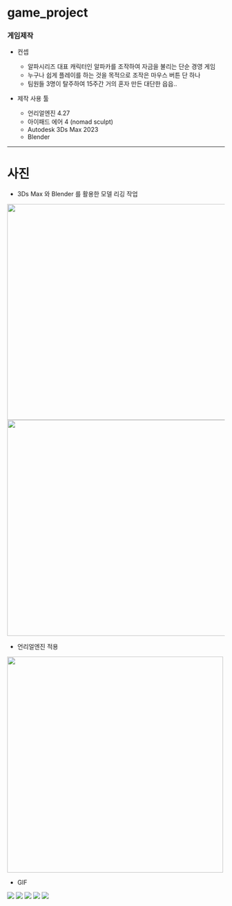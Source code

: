 # game_project
 ### 게임제작
  * 컨셉
    * 알파시리즈 대표 캐릭터인 알파카를 조작하여 자금을 불리는 단순 경영 게임
    * 누구나 쉽게 플레이를 하는 것을 목적으로 조작은 마우스 버튼 단 하나
    * 팀원들 3명이 탈주하여 15주간 거의 혼자 만든 대단한 읍읍..
   
  * 제작 사용 툴
    * 언리얼엔진 4.27
    * 아이패드 에어 4 (nomad sculpt)
    * Autodesk 3Ds Max 2023
    * Blender
---

# 사진

 * 3Ds Max 와 Blender 를 활용한 모델 리깅 작업
 
<img src="https://user-images.githubusercontent.com/50231941/223143913-4dc72f7a-37b7-4766-b2d3-738b2da9718a.png" width="650" height="500" />
<img src="https://user-images.githubusercontent.com/50231941/223144152-6923b848-3216-4bb2-a334-cf576dc187e9.png" width="650" height="500" />

 * 언리얼엔진 적용
 
<img src="https://user-images.githubusercontent.com/50231941/223144331-dd7d5cc8-d8cb-45cc-89cc-bbbfdd0e9aa9.png" width="500" height="500" />

 * GIF
 
<img src="https://user-images.githubusercontent.com/50231941/223146289-ea18a1a1-01db-4c9e-9d7f-527713f67747.gif" />
<img src="https://user-images.githubusercontent.com/50231941/223146416-68c02959-b94f-4e56-a5f5-e2577ea5d865.gif" />
<img src="https://user-images.githubusercontent.com/50231941/223146523-9b2db27a-ba2b-461b-87a9-165dd0a0f52c.gif" />
<img src="https://user-images.githubusercontent.com/50231941/223146695-704759b9-9f4b-4fb6-abb2-1e56cdb893a8.gif" />
<img src="https://user-images.githubusercontent.com/50231941/223146800-c340efa4-57a7-461f-90b3-1be467544c7d.gif" />
